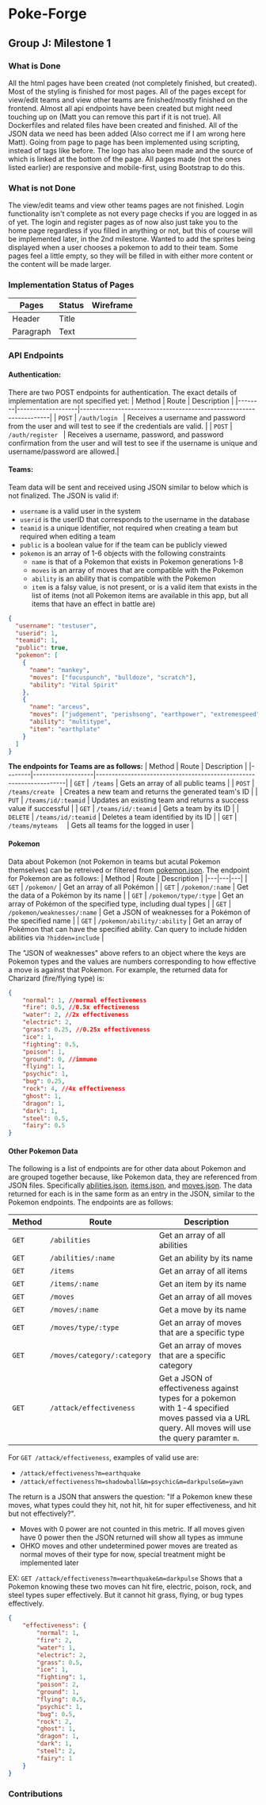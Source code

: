 # Poke-Forge
## Group J: Milestone 1

### What is Done
All the html pages have been created (not completely finished, but created). Most of the styling is finished for most pages. 
All of the pages except for view/edit teams and view other teams are finished/mostly finished on the frontend. Almost all api endpoints have 
been created but might need touching up on (Matt you can remove this part if it is not true). All Dockerfiles and related files have been created 
and finished. All of the JSON data we need has been added (Also correct me if I am wrong here Matt). Going from page to page has been implemented
using scripting, instead of <a> tags like before. The logo has also been made and the source of which is linked at the bottom of the page.
All pages made (not the ones listed earlier) are responsive and mobile-first, using Bootstrap to do this. 
### What is not Done
The view/edit teams and view other teams pages are not finished. Login functionality isn't complete as not every page checks
if you are logged in as of yet. The login and register pages as of now also just take you to the home page regardless if 
you filled in anything or not, but this of course will be implemented later, in the 2nd milestone.
Wanted to add the sprites being displayed when a user chooses a pokemon to add to their team. Some pages feel a little empty,
so they will be filled in with either more content or the content will be made larger.
### Implementation Status of Pages
| Pages       | Status      | Wireframe|
| ----------- | ----------- |----------|
| Header      | Title       |          |
| Paragraph   | Text        |          |
### API Endpoints

#### Authentication:
There are two POST endpoints for authentication. The exact details of implementation are not specified yet:
| Method | Route             | Description                                                        |
|--------|-------------------|--------------------------------------------------------------------|
| `POST`    | `/auth/login `           | Receives a username and password from the user and will test to see if the credentials are valid.  |
| `POST`   | `/auth/register `   | Receives a username, password, and password confirmation from the user and will test to see if the username is unique and username/password are allowed.|

#### Teams:
Team data will be sent and received using JSON similar to below which is not finalized. The JSON is valid if:
- `username` is a valid user in the system
- `userid` is the userID that corresponds to the username in the database
- `teamid` is a unique identifier, not required when creating a team but required when editing a team
- `public` is a boolean value for if the team can be publicly viewed
- `pokemon` is an array of 1-6 objects with the following constraints
  - `name` is that of a Pokemon that exists in Pokemon generations 1-8
  - `moves` is an array of moves that are compatible with the Pokemon
  - `ability` is an ability that is compatible with the Pokemon
  - `item` is a falsy value, is not present, or is a valid item that exists in the list of items (not all Pokemon items are available in this app, but all items that have an effect in battle are) 

```json
{
  "username": "testuser",
  "userid": 1,
  "teamid": 1,
  "public": true,
  "pokemon": [
    {
      "name": "mankey",
      "moves": ["focuspunch", "bulldoze", "scratch"],
      "ability": "Vital Spirit"
    },
    {
      "name": "arceus",
      "moves": ["judgement", "perishsong", "earthpower", "extremespeed"],
      "ability": "multitype",
      "item": "earthplate"
    }
  ]
}
```

**The endpoints for Teams are as follows:**
| Method | Route             | Description                                                        |
|--------|-------------------|--------------------------------------------------------------------|
| `GET`    |` /teams`            | Gets an array of all public teams                                  |
| `POST`   | `/teams/create `    | Creates a new team and returns the generated team's ID             |
| `PUT`    | `/teams/id/:teamid` | Updates an existing team and returns a success value if successful |
| `GET`    | `/teams/id/:teamid` | Gets a team by its ID                                              |
| `DELETE` | `/teams/id/:teamid` | Deletes a team identified by its ID                                |
| `GET`    | `/teams/myteams  `  | Gets all teams for the logged in user                              |

#### Pokemon
Data about Pokemon (not Pokemon in teams but acutal Pokemon themselves) can be retreived or filtered from [pokemon.json](https://github.ncsu.edu/engr-csc342/csc342-2023Fall-GroupJ/blob/main/Milestone1/api/src/_data/pokemon.json). The endpoint for Pokemon are as follows:
| Method | Route | Description |
|---|---|---|
| `GET` | `/pokemon/` | Get an array of all Pokémon |
| `GET` | `/pokemon/:name` | Get the data of a Pokémon by its name |
| `GET` | `/pokemon/type/:type` | Get an array of Pokémon of the specified type, including dual types |
| `GET` | `/pokemon/weaknesses/:name` | Get a JSON of weaknesses for a Pokémon of the specified name |
| `GET` | `/pokemon/ability/:ability` | Get an array of Pokémon that can have the specified ability. Can query to   include hidden abilities via `?hidden=include` |

The "JSON of weaknesses" above refers to an object where the keys are Pokemon types and the values are numbers corresponding to how effective a move is against that Pokemon. For example, the returned data for Charizard (fire/flying type) is:
```json
{
    "normal": 1, //normal effectiveness
    "fire": 0.5, //0.5x effectiveness
    "water": 2, //2x effectiveness
    "electric": 2,
    "grass": 0.25, //0.25x effectiveness
    "ice": 1,
    "fighting": 0.5,
    "poison": 1,
    "ground": 0, //immune
    "flying": 1,
    "psychic": 1,
    "bug": 0.25,
    "rock": 4, //4x effectiveness
    "ghost": 1,
    "dragon": 1,
    "dark": 1,
    "steel": 0.5,
    "fairy": 0.5
}
```

#### Other Pokemon Data
The following is a list of endpoints are for other data about Pokemon and are grouped together because, like Pokemon data, they are referenced from JSON files. Specifically [abilities.json](https://github.ncsu.edu/engr-csc342/csc342-2023Fall-GroupJ/blob/main/Milestone1/api/src/_data/abilities.json), [items.json](https://github.ncsu.edu/engr-csc342/csc342-2023Fall-GroupJ/blob/main/Milestone1/api/src/_data/items.json), and [moves.json](https://github.ncsu.edu/engr-csc342/csc342-2023Fall-GroupJ/blob/main/Milestone1/api/src/_data/moves.json). The data returned for each is in the same form as an entry in the JSON, similar to the Pokemon endpoints. The endpoints are as follows:

| Method | Route | Description |
|---|---|---|
| `GET` | `/abilities` | Get an array of all abilities |
| `GET` | `/abilities/:name` | Get an ability by its name |
| `GET` | `/items` | Get an array of all items |
| `GET` | `/items/:name` | Get an item by its name |
| `GET` | `/moves` | Get an array of all moves |
| `GET` | `/moves/:name` | Get a move by its name |
| `GET` | `/moves/type/:type` | Get an array of moves that are a specific type |
| `GET` | `/moves/category/:category` | Get an array of moves that are a specific category |
| `GET` | `/attack/effectiveness` | Get a JSON of effectiveness against types for a pokemon with 1-4 specified moves passed via a URL query. All moves will use the query paramter `m`. |

For `GET /attack/effectiveness`, examples of valid use are:
- `/attack/effectiveness?m=earthquake`
- `/attack/effectiveness?m=shadowball&m=psychic&m=darkpulse&m=yawn`

The return is a JSON that answers the question: "If a Pokemon knew these moves, what types could they hit, not hit, hit for super effectiveness, and hit but not effectively?".
- Moves with 0 power are not counted in this metric. If all moves given have 0 power then the JSON returned will show all types as immune
- OHKO moves and other undetermined power moves are treated as normal moves of their type for now, special treatment might be implemented later

EX: `GET /attack/effectiveness?m=earthquake&m=darkpulse` Shows that a Pokemon knowing these two moves can hit fire, electric, poison, rock, and steel types super effectively. But it cannot hit grass, flying, or bug types effectively.
```json
{
    "effectiveness": {
        "normal": 1,
        "fire": 2,
        "water": 1,
        "electric": 2,
        "grass": 0.5,
        "ice": 1,
        "fighting": 1,
        "poison": 2,
        "ground": 1,
        "flying": 0.5,
        "psychic": 1,
        "bug": 0.5,
        "rock": 2,
        "ghost": 1,
        "dragon": 1,
        "dark": 1,
        "steel": 2,
        "fairy": 1
    }
}
```


### Contributions
